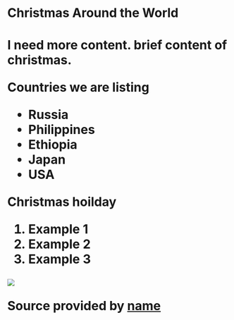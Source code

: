 <!DOCTYPE html>
<html>
 <head>
<h1>
</head>
<body>
<h1>Christmas Around the World<h1>
<p> I need more content. brief content of christmas.</p>
<p>Countries we are listing</p>
<p>
   <ul>
       <li>Russia</li>
       <li>Philippines</li>
       <li>Ethiopia</li>
       <li>Japan</li>
       <li>USA</li>
    </ul>
     </p>
    <p>Christmas hoilday</p>
    </p>
    <ol>
      <li>Example 1</li>
      <li>Example 2</li>
      <li>Example 3</li>
    </ol>
  </p>
  <p>
 <p> 
 <p>
  <p> <img src="url photo" /></p>
  <p>Source provided by <a href="url" target="_blank">name</a></p>

  </body>
</html>
